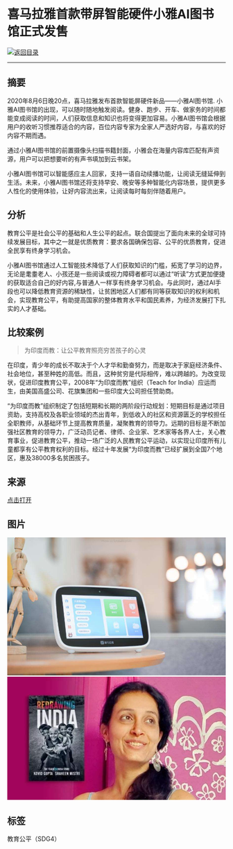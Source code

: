 # 喜马拉雅首款带屏智能硬件小雅AI图书馆正式发售

[![返回目录](http://img.shields.io/badge/点击-返回目录-875A7B.svg?style=flat&colorA=8F8F8F)](/)

----------

## 摘要

2020年8月6日晚20点，喜马拉雅发布首款智能屏硬件新品——小雅AI图书馆. 小雅AI图书馆的出现，可以随时随地触发阅读。健身、跑步、开车、做家务的时间都能变成阅读的时间，人们获取信息和知识也将变得更加容易。小雅AI图书馆会根据用户的收听习惯推荐适合的内容，百位内容专家为全家人严选好内容，与喜欢的好内容不期而遇。

通过小雅AI图书馆的前置摄像头扫描书籍封面，小雅会在海量内容库匹配有声资源，用户可以把想要听的有声书填加到云书架。

小雅AI图书馆可以智能感应主人回家，支持一语自动续播功能，让阅读无缝延伸到生活。未来，小雅AI图书馆还将支持早安、晚安等多种智能化内容场景，提供更多人性化的使用体验，让好内容流出来，让阅读每时每刻伴随着用户。

## 分析

教育公平是社会公平的基础和人生公平的起点。联合国提出了面向未来的全球可持续发展目标，其中之一就是优质教育：要求各国确保包容、公平的优质教育，促进全民享有终身学习机会。

小雅AI图书馆通过人工智能技术降低了人们获取知识的门槛，拓宽了学习的边界，无论是耄耋老人、小孩还是一些阅读或视力障碍者都可以通过“听读”方式更加便捷的获取适合自己的好内容,与普通人一样享有终身学习机会。与此同时，通过AI手段也可以降低教育资源的稀缺性，让贫困地区人们都有同等获取知识的权利和机会，实现教育公平，有助提高国家的整体教育水平和国民素养，为经济发展打下扎实的人才基础。

## 比较案例

> 为印度而教：让公平教育照亮穷苦孩子的心灵

在印度，青少年的成长不取决于个人才华和勤奋努力，而是取决于家庭经济条件、社会地位，甚至种姓的高低。而且，这种贫穷是代际相传，难以跨越的。为改变现状，促进印度教育公平，2008年“为印度而教”组织（Teach for India）应运而生，由美国高盛公司、花旗集团和一些印度大公司担任赞助商。

“为印度而教”组织制定了包括短期和长期的两阶段行动规划：短期目标是通过项目资助，支持高校及各职业领域的杰出青年，到低收入的社区和资源匮乏的学校担任全职教师，从基础环节上提高教育质量，凝聚教育的领导力。远期的目标是不断加强社区教育的领导力，广泛动员记者、律师、企业家、艺术家等各界人士，关心教育事业，促进教育公平，推动一场广泛的人民教育公平运动，以实现让印度所有儿童都享有公平教育权利的目标。经过十年发展“为印度而教”已经扩展到全国7个地区，惠及38000多名贫困孩子。

## 来源

<a href="https://baijiahao.baidu.com/s?id=1674256786799046029&wfr=spider&for=pc" target="_blank">点击打开</a>

## 图片

![图片](4.1.1.jpg)
![图片](4.1.2.jpg)

## 标签

教育公平（SDG4）
